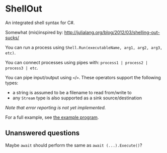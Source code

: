 ShellOut
========

An integrated shell syntax for C#.

Somewhat (mis)inspired by: http://julialang.org/blog/2012/03/shelling-out-sucks/

You can run a process using `Shell.Run(executableName, arg1, arg2, arg3, etc)`.

You can connect processes using pipes with: `process1 | process2 | process3 | etc`.

You can pipe input/output using `<`/`>`. These operators support the following types:

- a string is assumed to be a filename to read from/write to
- any `Stream` type is also supported as a sink source/destination



*Note that error reporting is not yet implemented.*

For a full example, see [the example program](src/Example/Program.cs).

Unanswered questions
--------------------

Maybe `await` should perform the same as `await (...).Execute()`?
